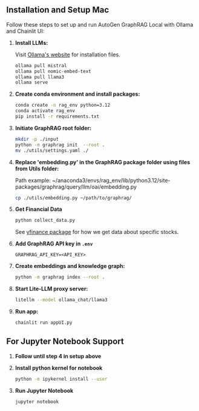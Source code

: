 ## Installation and Setup Mac

Follow these steps to set up and run AutoGen GraphRAG Local with Ollama and Chainlit UI:

1. **Install LLMs:**

   Visit [Ollama's website](https://ollama.com/) for installation files.

   ```bash
   ollama pull mistral
   ollama pull nomic-embed-text
   ollama pull llama3
   ollama serve
   ```

2. **Create conda environment and install packages:**
   ```bash
   conda create -n rag_env python=3.12
   conda activate rag_env
   pip install -r requirements.txt
   ```
3. **Initiate GraphRAG root folder:**

   ```bash
   mkdir -p ./input
   python -m graphrag init  --root .
   mv ./utils/settings.yaml ./
   ```

4. **Replace 'embedding.py' in the GraphRAG package folder using files from Utils folder:**

   Path example: ~/anaconda3/envs/rag_env/lib/python3.12/site-packages/graphrag/query/llm/oai/embedding.py

   ```bash
   cp ./utils/embedding.py ~/path/to/graphrag/
   ```

5. **Get Financial Data**

   ```bash
   python collect_data.py
   ```

   See [yfinance package](https://github.com/ranaroussi/yfinance?tab=readme-ov-file) for how we get data about specific stocks.

6. **Add GraphRAG API key in `.env`**

   ```env
   GRAPHRAG_API_KEY=<API_KEY>
   ```

7. **Create embeddings and knowledge graph:**
   ```bash
   python -m graphrag index --root .
   ```
8. **Start Lite-LLM proxy server:**
   ```bash
   litellm --model ollama_chat/llama3
   ```
9. **Run app:**
   ```bash
   chainlit run appUI.py
   ```

## For Jupyter Notebook Support

1. **Follow until step 4 in setup above**

2. **Install python kernel for notebook**

   ```bash
   python -m ipykernel install --user
   ```

3. **Run Jupyter Notebook**

   ```bash
   jupyter notebook
   ```
